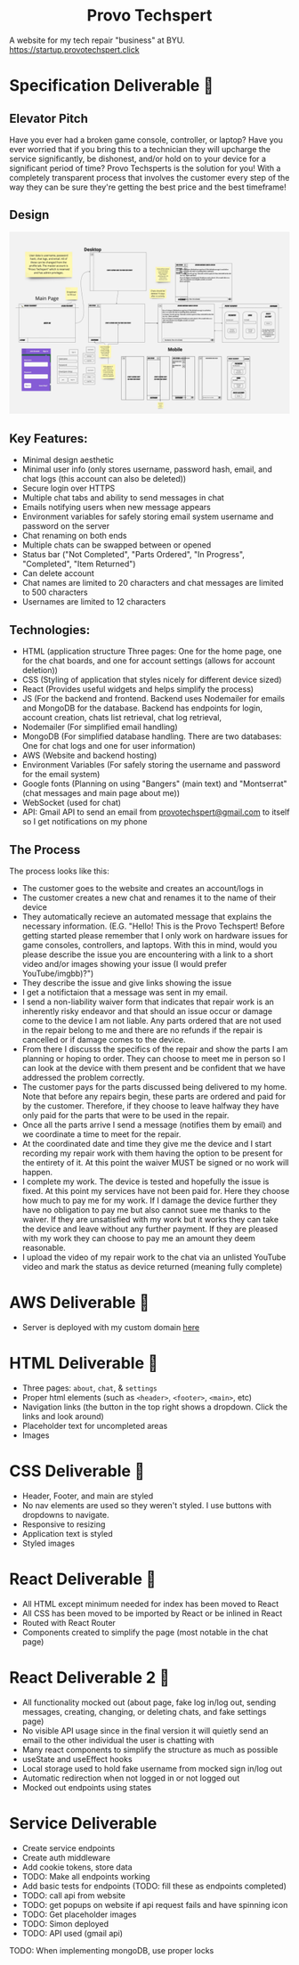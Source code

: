 <h1 align="center">Provo Techspert</h1>


A website for my tech repair "business" at BYU. https://startup.provotechspert.click

# Specification Deliverable 🚀

## Elevator Pitch

Have you ever had a broken game console, controller, or laptop? Have you ever worried that if you bring this to a technician they will upcharge the service significantly, be dishonest, and/or hold on to your device for a significant period of time? Provo Techsperts is the solution for you! With a completely transparent process that involves the customer every step of the way they can be sure they're getting the best price and the best timeframe!

## Design

<img src="public/images/Provo Techspert.jpg" alt="Design Image">

## Key Features:
 - Minimal design aesthetic
 - Minimal user info (only stores username, password hash, email, and chat logs (this account can also be deleted))
 - Secure login over HTTPS
 - Multiple chat tabs and ability to send messages in chat
 - Emails notifying users when new message appears
 - Environment variables for safely storing email system username and password on the server
 - Chat renaming on both ends
 - Multiple chats can be swapped between or opened
 - Status bar ("Not Completed", "Parts Ordered", "In Progress", "Completed", "Item Returned")
 - Can delete account
 - Chat names are limited to 20 characters and chat messages are limited to 500 characters
 - Usernames are limited to 12 characters

## Technologies:

 - HTML (application structure Three pages: One for the home page, one for the chat boards, and one for account settings (allows for account deletion))
 - CSS (Styling of application that styles nicely for different device sized)
 - React (Provides useful widgets and helps simplify the process)
 - JS (For the backend and frontend. Backend uses Nodemailer for emails and MongoDB for the database. Backend has endpoints for login, account creation, chats list retrieval, chat log retrieval,
 - Nodemailer (For simplified email handling)
 - MongoDB (For simplified database handling. There are two databases: One for chat logs and one for user information)
 - AWS (Website and backend hosting)
 - Environment Variables (For safely storing the username and password for the email system)
 - Google fonts (Planning on using "Bangers" (main text) and "Montserrat" (chat messages and main page about me))
 - WebSocket (used for chat)
 - API: Gmail API to send an email from provotechspert@gmail.com to itself so I get notifications on my phone

## The Process

The process looks like this:
 - The customer goes to the website and creates an account/logs in
 - The customer creates a new chat and renames it to the name of their device
 - They automatically recieve an automated message that explains the necessary information. (E.G. "Hello! This is the Provo Techspert! Before getting started please remember that I only work on hardware issues for game consoles, controllers, and laptops. With this in mind, would you please describe the issue you are encountering with a link to a short video and/or images showing your issue (I would prefer YouTube/imgbb)?")
 - They describe the issue and give links showing the issue
 - I get a notifictaion that a message was sent in my email.
 - I send a non-liability waiver form that indicates that repair work is an inherently risky endeavor and that should an issue occur or damage come to the device I am not liable. Any parts ordered that are not used in the repair belong to me and there are no refunds if the repair is cancelled or if damage comes to the device.
 - From there I discusss the specifics of the repair and show the parts I am planning or hoping to order. They can choose to meet me in person so I can look at the device with them present and be confident that we have addressed the problem correctly.
 - The customer pays for the parts discussed being delivered to my home. Note that before any repairs begin, these parts are ordered and paid for by the customer. Therefore, if they choose to leave halfway they have only paid for the parts that were to be used in the repair.
 - Once all the parts arrive I send a message (notifies them by email) and we coordinate a time to meet for the repair.
 - At the coordinated date and time they give me the device and I start recording my repair work with them having the option to be present for the entirety of it. At this point the waiver MUST be signed or no work will happen.
 - I complete my work. The device is tested and hopefully the issue is fixed. At this point my services have not been paid for. Here they choose how much to pay me for my work. If I damage the device further they have no obligation to pay me but also cannot suee me thanks to the waiver. If they are unsatisfied with my work but it works they can take the device and leave without any further payment. If they are pleased with my work they can choose to pay me an amount they deem reasonable.
 - I upload the video of my repair work to the chat via an unlisted YouTube video and mark the status as device returned (meaning fully complete)


# AWS Deliverable 🚀

 - Server is deployed with my custom domain [here](https://startup.provotechspert.click)

# HTML Deliverable 🚀

 - Three pages: `about`, `chat`, & `settings`
 - Proper html elements (such as `<header>`, `<footer>`, `<main>`, etc)
 - Navigation links (the button in the top right shows a dropdown. Click the links and look around)
 - Placeholder text for uncompleted areas
 - Images

# CSS Deliverable 🚀
 - Header, Footer, and main are styled
 - No nav elements are used so they weren't styled. I use buttons with dropdowns to navigate.
 - Responsive to resizing
 - Application text is styled
 - Styled images

# React Deliverable 🚀
 - All HTML except minimum needed for index has been moved to React
 - All CSS has been moved to be imported by React or be inlined in React
 - Routed with React Router
 - Components created to simplify the page (most notable in the chat page)

# React Deliverable 2 🚀
 - All functionality mocked out (about page, fake log in/log out, sending messages, creating, changing, or deleting chats, and fake settings page)
 - No visible API usage since in the final version it will quietly send an email to the other individual the user is chatting with
 - Many react components to simplify the structure as much as possible
 - useState and useEffect hooks
 - Local storage used to hold fake username from mocked sign in/log out
 - Automatic redirection when not logged in or not logged out
 - Mocked out endpoints using states

# Service Deliverable
 - Create service endpoints
 - Create auth middleware
 - Add cookie tokens, store data
 - TODO: Make all endpoints working
 - Add basic tests for endpoints (TODO: fill these as endpoints completed)
 - TODO: call api from website
 - TODO: get popups on website if api request fails and have spinning icon
 - TODO: Get placeholder images
 - TODO: Simon deployed
 - TODO: API used (gmail api)

TODO: When implementing mongoDB, use proper locks
